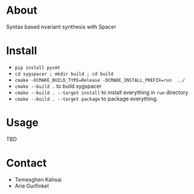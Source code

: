 # About

Syntax based nvariant synthesis with Spacer

# Install

* `pip install pysmt`
* `cd sygspacer ; mkdir build ; cd build`
* `cmake -DCMAKE_BUILD_TYPE=Release -DCMAKE_INSTALL_PREFIX=run  ../ ` 
* `cmake --build .` to build sygspacer
* `cmake --build . --target install` to install everything in `run` directory
* `cmake --build . --target package` to package everything.

# Usage

TBD

# Contact

* Temesghen Kahsai
* Arie Gurfinkel


